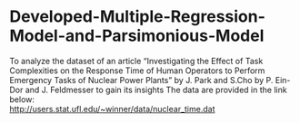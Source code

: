 # Developed-Multiple-Regression-Model-and-Parsimonious-Model
To analyze the dataset of an article “Investigating the Effect of Task Complexities on the Response Time of Human Operators to Perform Emergency Tasks of Nuclear Power Plants” by J. Park and S.Cho by P. Ein-Dor and J. Feldmesser to gain its insights
The data are provided in the link below:<br>
http://users.stat.ufl.edu/~winner/data/nuclear_time.dat



